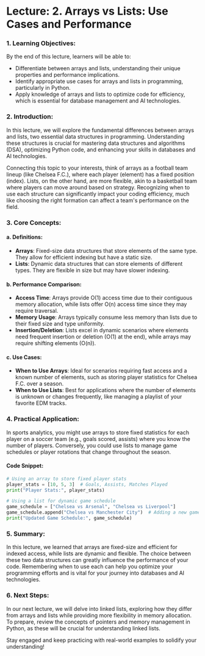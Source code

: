 # Lecture: 2. Arrays vs Lists: Use Cases and Performance

### 1. Learning Objectives:
By the end of this lecture, learners will be able to:
- Differentiate between arrays and lists, understanding their unique properties and performance implications.
- Identify appropriate use cases for arrays and lists in programming, particularly in Python.
- Apply knowledge of arrays and lists to optimize code for efficiency, which is essential for database management and AI technologies.

### 2. Introduction:
In this lecture, we will explore the fundamental differences between arrays and lists, two essential data structures in programming. Understanding these structures is crucial for mastering data structures and algorithms (DSA), optimizing Python code, and enhancing your skills in databases and AI technologies.

Connecting this topic to your interests, think of arrays as a football team lineup (like Chelsea F.C.), where each player (element) has a fixed position (index). Lists, on the other hand, are more flexible, akin to a basketball team where players can move around based on strategy. Recognizing when to use each structure can significantly impact your coding efficiency, much like choosing the right formation can affect a team's performance on the field.

### 3. Core Concepts:
#### a. Definitions:
- **Arrays**: Fixed-size data structures that store elements of the same type. They allow for efficient indexing but have a static size.
- **Lists**: Dynamic data structures that can store elements of different types. They are flexible in size but may have slower indexing.

#### b. Performance Comparison:
- **Access Time**: Arrays provide O(1) access time due to their contiguous memory allocation, while lists offer O(n) access time since they may require traversal.
- **Memory Usage**: Arrays typically consume less memory than lists due to their fixed size and type uniformity.
- **Insertion/Deletion**: Lists excel in dynamic scenarios where elements need frequent insertion or deletion (O(1) at the end), while arrays may require shifting elements (O(n)).

#### c. Use Cases:
- **When to Use Arrays**: Ideal for scenarios requiring fast access and a known number of elements, such as storing player statistics for Chelsea F.C. over a season.
- **When to Use Lists**: Best for applications where the number of elements is unknown or changes frequently, like managing a playlist of your favorite EDM tracks.

### 4. Practical Application:
In sports analytics, you might use arrays to store fixed statistics for each player on a soccer team (e.g., goals scored, assists) where you know the number of players. Conversely, you could use lists to manage game schedules or player rotations that change throughout the season.

#### Code Snippet:
```python
# Using an array to store fixed player stats
player_stats = [10, 5, 3]  # Goals, Assists, Matches Played
print("Player Stats:", player_stats)

# Using a list for dynamic game schedule
game_schedule = ["Chelsea vs Arsenal", "Chelsea vs Liverpool"]
game_schedule.append("Chelsea vs Manchester City")  # Adding a new game
print("Updated Game Schedule:", game_schedule)
```

### 5. Summary:
In this lecture, we learned that arrays are fixed-size and efficient for indexed access, while lists are dynamic and flexible. The choice between these two data structures can greatly influence the performance of your code. Remembering when to use each can help you optimize your programming efforts and is vital for your journey into databases and AI technologies.

### 6. Next Steps:
In our next lecture, we will delve into linked lists, exploring how they differ from arrays and lists while providing more flexibility in memory allocation. To prepare, review the concepts of pointers and memory management in Python, as these will be crucial for understanding linked lists. 

Stay engaged and keep practicing with real-world examples to solidify your understanding!